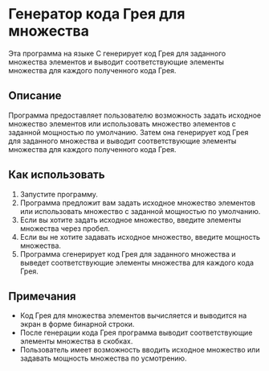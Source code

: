 # Генератор кода Грея для множества

Эта программа на языке C генерирует код Грея для заданного множества элементов и выводит соответствующие элементы множества для каждого полученного кода Грея.

## Описание

Программа предоставляет пользователю возможность задать исходное множество элементов или использовать множество элементов с заданной мощностью по умолчанию. Затем она генерирует код Грея для заданного множества и выводит соответствующие элементы множества для каждого полученного кода Грея.

## Как использовать

1. Запустите программу.
2. Программа предложит вам задать исходное множество элементов или использовать множество с заданной мощностью по умолчанию.
3. Если вы хотите задать исходное множество, введите элементы множества через пробел.
4. Если вы не хотите задавать исходное множество, введите мощность множества.
5. Программа сгенерирует код Грея для заданного множества и выведет соответствующие элементы множества для каждого кода Грея.

## Примечания

- Код Грея для множества элементов вычисляется и выводится на экран в форме бинарной строки.
- После генерации кода Грея программа выводит соответствующие элементы множества в скобках.
- Пользователь имеет возможность вводить исходное множество или задавать мощность множества по усмотрению.

